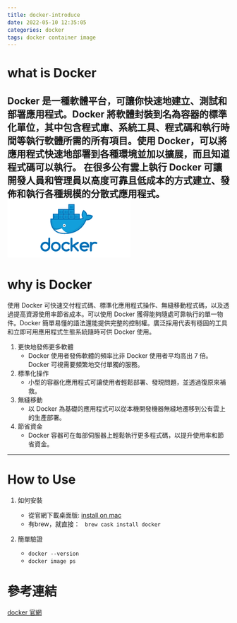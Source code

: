```yaml
---
title: docker-introduce
date: 2022-05-10 12:35:05
categories: docker
tags: docker container image
---
```


# what is Docker
Docker 是一種軟體平台，可讓你快速地建立、測試和部署應用程式。Docker 將軟體封裝到名為容器的標準化單位，其中包含程式庫、系統工具、程式碼和執行時間等執行軟體所需的所有項目。使用 Docker，可以將應用程式快速地部署到各種環境並加以擴展，而且知道程式碼可以執行。
在很多公有雲上執行 Docker 可讓開發人員和管理員以高度可靠且低成本的方式建立、發佈和執行各種規模的分散式應用程式。
![label](docker-introduce/docker.png) 
---
# why is Docker
使用 Docker 可快速交付程式碼、標準化應用程式操作、無縫移動程式碼，以及透過提高資源使用率節省成本。可以使用 Docker 獲得能夠隨處可靠執行的單一物件。Docker 簡單易懂的語法還能提供完整的控制權。廣泛採用代表有穩固的工具和立即可用應用程式生態系統隨時可供 Docker 使用。
1. 更快地發佈更多軟體
    - Docker 使用者發佈軟體的頻率比非 Docker 使用者平均高出 7 倍。Docker 可視需要頻繁地交付單獨的服務。
2. 標準化操作
    - 小型的容器化應用程式可讓使用者輕鬆部署、發現問題，並透過復原來補救。
3. 無縫移動
    - 以 Docker 為基礎的應用程式可以從本機開發機器無縫地遷移到公有雲上的生產部署。
4. 節省資金
    - Docker 容器可在每部伺服器上輕鬆執行更多程式碼，以提升使用率和節省資金。

---
# How to Use
1. 如何安裝
    - 從官網下載桌面版: [install on mac](https://docs.docker.com/desktop/mac/install/)
    - 有brew，就直接： ``` brew cask install docker```

2. 簡單驗證
   - ```docker --version```
   - ```docker image ps```

# 參考連結

[docker 官網](https://www.docker.com/)

